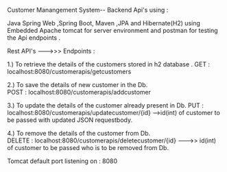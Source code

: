  Customer Manangement System-- Backend Api's using : 
 
 Java Spring Web ,Spring Boot, Maven ,JPA and Hibernate(H2) using Embedded Apache tomcat for server environment and
  postman for testing the Api endpoints . 

 Rest API's --->>> Endpoints : 

1.) To retrieve the details of the customers stored in h2 database . 
    GET : localhost:8080/customerapis/getcustomers

2.) To save the details of new customer in the Db.  
    POST : localhost:8080/customerapis/addcustomer
    
3.) To update the details of the customer already present in Db. 
    PUT : localhost:8080/customerapis/updatecustomer/{id} -->id(int) of customer to be passed with updated JSON requestbody.
    
4.) To remove the details of the customer from Db.  
    DELETE : localhost:8080/customerapis/deletecustomer/{id} --->> id(int) of customer to be passed who is to be removed from Db.   


 Tomcat default port listening on : 8080


